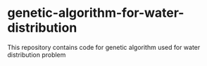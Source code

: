 # genetic-algorithm-for-water-distribution
This repository contains code for genetic algorithm used for water distribution problem
